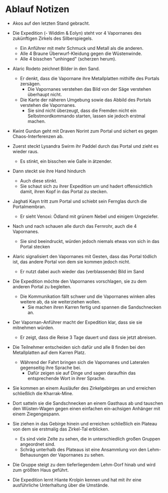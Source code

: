 # Ablauf Notizen

* Akos auf den letzten Stand gebracht.
* Die Expedition (- Widdim & Eolyn) steht vor 4 Vapornanes des zukünftigen Zirkels des Silberspiegels.
    * Ein Anführer mit mehr Schmuck und Metall als die anderen.
    * Alle 4 Braune Überwurf-Kleidung gegen die Wüstenwinde.
    * Alle 4 bisschen "unhinged" (scherzen herum).

* Alaric Rodeto zeichnet Bilder in den Sand.
    * Er denkt, dass die Vapornane ihre Metallplatten mithilfe des Portals zersägen.
        * Die Vapornanes verstehen das Bild von der Säge verstehen überhaupt nicht.
    * Die Karte der näheren Umgebung sowie das Abbild des Portals verstehen die Vapornanes.
        * Sie sind nicht überzeugt, dass die Fremden nicht ein Selbstmordkommando starten, lassen sie jedoch erstmal machen.
* Kwint Gurdun geht mit Draven Norint zum Portal und sichert es gegen Chaos-Interferenzen ab.
* Zuerst steckt Lysandra Swirm ihr Paddel durch das Portal und zieht es wieder raus. 
    * Es stinkt, ein bisschen wie Galle in ätzender.
* Dann steckt sie ihre Hand hindurch
    * Auch diese stinkt. 
    * Sie schaut sich zu ihrer Expedition um und hadert offensichtlich damit, ihren Kopf in das Portal zu stecken.
* Jaghati Kayn tritt zum Portal und schiebt sein Fernglas durch die Portalmembran.
    * Er sieht Venoxi: Ödland mit grünem Nebel und einigem Ungeziefer.
* Nach und nach schauen alle durch das Fernrohr, auch die 4 Vapornanes.
    * Sie sind beeindruckt, würden jedoch niemals etwas von sich in das Portal stecken
* Alaric signalisiert den Vapornanes mit Gesten, dass das Portal tödlich ist, das andere Portal von dem sie kommen jedoch nicht.
    * Er nutzt dabei auch wieder das (verblassende) Bild im Sand
* Die Expedition möchte den Vapornanes vorschlagen, sie zu dem anderen Portal zu begleiten.
    * Die Kommunikation fällt schwer und die Vapornanes winken alles weitere ab, da sie weiterziehen wollen.
        * Sie machen ihren Karren fertig und spannen die Sandschnecken an.
* Der Vapornan-Anführer macht der Expedition klar, dass sie sie mitnehmen würden. 
    * Er zeigt, dass die Reise 3 Tage dauert und dass sie jetzt abreisen.
* Die Teilnehmer entscheiden sich dafür und alle 8 finden bei den Metallplatten auf dem Karren Platz.
    * Während der Fahrt bringen sich die Vapornanes und Lateralen gegenseitig ihre Sprache bei.
        * Dafür zeigen sie auf Dinge und sagen daraufhin das entsprechende Wort in ihrer Sprache.
* Sie kommen an einem Ausläufer des Zirkelgebirges an und erreichen schließlich die Kharrak-Mine.
* Dort satteln sie die Sandschnecken an einem Gasthaus ab und tauschen den Wüsten-Wagen gegen einen einfachen ein-achsigen Anhänger mit einem Ziegengespann.
* Sie ziehen in das Gebirge hinein und erreichen schließlich ein Plateau von dem sie erstmalig das Zirkel-Tal erblicken.
    * Es sind viele Zelte zu sehen, die in unterschiedlich großen Gruppen angeordnet sind.
    * Schräg unterhalb des Plateaus ist eine Ansammlung von den Lehm-Behausungen der Vapornanes zu sehen.
* Die Gruppe steigt zu dem tieferliegendem Lehm-Dorf hinab und wird zum größten Haus geführt.
* Die Expedition lernt Hiante Krolpin kennen und hat mit ihr eine ausführliche Unterhaltung über die Umstände. 